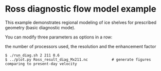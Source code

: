 Ross diagnostic flow model example
=================

This example demonstrates regional modeling of ice shelves for prescribed geometry (basic diagnostic mode).

You can modify three parameters as options in a row: 

the number of processors used, the resolution and the enhancement factor

    $ ./run_diag.sh 2 211 0.6
    $ ../plot.py Ross_result_diag_Mx211.nc           # generate figures comparing to present-day velocity
